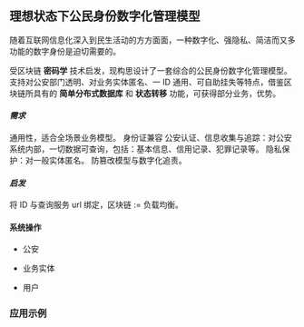 ## 理想状态下公民身份数字化管理模型

随着互联网信息化深入到民生活动的方方面面，一种数字化、强隐私、简洁而又多功能的数字身份是迫切需要的。


受区块链 **密码学** 技术启发，现构思设计了一套综合的公民身份数字化管理模型。支持对公安部门透明、对业务实体匿名、一 ID 通用、可自助挂失等特点，借鉴区块链所具有的 **简单分布式数据库** 和 **状态转移** 功能，可获得部分业务，优势。

#### _需求_

通用性，适合全场景业务模型。
身份证兼容
公安认证、信息收集与追踪：对公安系统内部，一切数据可查询，包括：基本信息、信用记录、犯罪记录等。
隐私保护：对一般实体匿名。
防篡改模型与数字化追责。

#### _启发_

将 ID 与查询服务 url 绑定，区块链 := 负载均衡。

#### 系统操作

- 公安

- 业务实体

- 用户


### 应用示例

